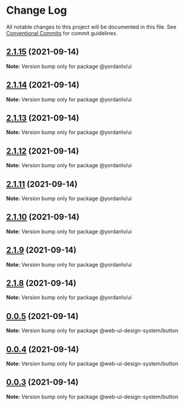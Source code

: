 # Change Log

All notable changes to this project will be documented in this file.
See [Conventional Commits](https://conventionalcommits.org) for commit guidelines.

## [2.1.15](https://github.com/yordanlv/lerna-monorepo-github-actions-release/compare/v2.1.4...v2.1.15) (2021-09-14)

**Note:** Version bump only for package @yordanlv/ui





## [2.1.14](https://github.com/yordanlv/lerna-monorepo-github-actions-release/compare/v2.1.4...v2.1.14) (2021-09-14)

**Note:** Version bump only for package @yordanlv/ui





## [2.1.13](https://github.com/yordanlv/lerna-monorepo-github-actions-release/compare/v2.1.4...v2.1.13) (2021-09-14)

**Note:** Version bump only for package @yordanlv/ui





## [2.1.12](https://github.com/yordanlv/lerna-monorepo-github-actions-release/compare/v2.1.4...v2.1.12) (2021-09-14)

**Note:** Version bump only for package @yordanlv/ui





## [2.1.11](https://github.com/yordanlv/lerna-monorepo-github-actions-release/compare/v2.1.4...v2.1.11) (2021-09-14)

**Note:** Version bump only for package @yordanlv/ui





## [2.1.10](https://github.com/yordanlv/lerna-monorepo-github-actions-release/compare/v2.1.4...v2.1.10) (2021-09-14)

**Note:** Version bump only for package @yordanlv/ui





## [2.1.9](https://github.com/yordanlv/lerna-monorepo-github-actions-release/compare/v2.1.4...v2.1.9) (2021-09-14)

**Note:** Version bump only for package @yordanlv/ui





## [2.1.8](https://github.com/yordanlv/lerna-monorepo-github-actions-release/compare/v2.1.4...v2.1.8) (2021-09-14)

**Note:** Version bump only for package @yordanlv/ui





## [0.0.5](https://github.com/websummit/web-ui-design-system/compare/@web-ui-design-system/button@0.0.2...@web-ui-design-system/button@0.0.5) (2021-09-14)

**Note:** Version bump only for package @web-ui-design-system/button





## [0.0.4](https://github.com/websummit/web-ui-design-system/compare/@web-ui-design-system/button@0.0.2...@web-ui-design-system/button@0.0.4) (2021-09-14)

**Note:** Version bump only for package @web-ui-design-system/button





## [0.0.3](https://github.com/websummit/web-ui-design-system/compare/@web-ui-design-system/button@0.0.2...@web-ui-design-system/button@0.0.3) (2021-09-14)

**Note:** Version bump only for package @web-ui-design-system/button
